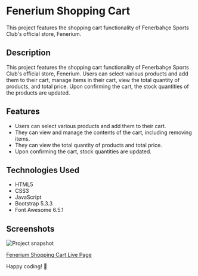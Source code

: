 # Fenerium Shopping Cart

This project features the shopping cart functionality of Fenerbahçe Sports Club's official store, Fenerium.

## Description
This project features the shopping cart functionality of Fenerbahçe Sports Club's official store, Fenerium. Users can select various products and add them to their cart, manage items in their cart, view the total quantity of products, and total price. Upon confirming the cart, the stock quantities of the products are updated.

## Features
- Users can select various products and add them to their cart.
- They can view and manage the contents of the cart, including removing items.
- They can view the total quantity of products and total price.
- Upon confirming the cart, stock quantities are updated.

## Technologies Used
- HTML5
- CSS3
- JavaScript
- Bootstrap 5.3.3
- Font Awesome 6.5.1
  

## Screenshots
![Project snapshot](./video.gif) 

[Fenerium Shopping Cart Live Page](https://sedadiriker.github.io/Clarusway-BootCamp-/JAVASCR%C4%B0PT/random-user-tw/)

Happy coding! :rocket:
